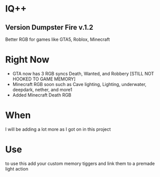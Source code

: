 # IQ++ 
## Version Dumpster Fire v.1.2 
Better RGB for games like GTA5, Roblox, Minecraft

# Right Now
- GTA now has 3 RGB syncs Death, Wanted, and Robbery [STILL NOT HOOKED TO GAME MEMORY]
- Minecraft RGB soon such as Cave lighting, Lighting, underwater, deepdark, nether, and more1
- Added Minecraft Death RGB
# When
I will be adding a lot more as I got on in this project

# Use
to use this add your custom memory tiggers and link them to a premade light action
